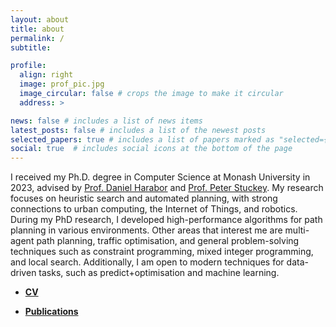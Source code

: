```yaml
---
layout: about
title: about
permalink: /
subtitle: 

profile:
  align: right
  image: prof_pic.jpg
  image_circular: false # crops the image to make it circular
  address: >

news: false # includes a list of news items
latest_posts: false # includes a list of the newest posts
selected_papers: true # includes a list of papers marked as "selected={true}"
social: true  # includes social icons at the bottom of the page
---
```


I received my Ph.D. degree in Computer Science at Monash University in 2023, advised by [Prof. Daniel Harabor](https://harabor.net/daniel/) and [Prof. Peter Stuckey](https://people.eng.unimelb.edu.au/pstuckey/).
My research focuses on heuristic search and automated planning, with strong connections to urban computing, the Internet of Things, and robotics. During my PhD research, I developed high-performance algorithms for path planning in various environments. Other areas that interest me are multi-agent path planning, traffic optimisation, and general problem-solving techniques such as constraint programming, mixed integer programming, and local search. Additionally, I am open to modern techniques for data-driven tasks, such as predict+optimisation and machine learning.

- **[CV](assets/pdf/cv.pdf)**

- **[Publications](/publications/)**
